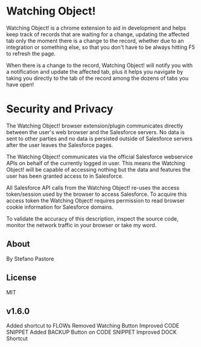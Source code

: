 # Watching Object!

Watching Object! is a chrome extension to aid in development and helps keep track of records that are waiting for a change, updating the affected tab only the moment there is a change to the record, whether due to an integration or something else, so that you don't have to be always hitting F5 to refresh the page.

When there is a change to the record, Watching Object! will notify you with a notification and update the affected tab, plus it helps you navigate by taking you directly to the tab of the record among the dozens of tabs you have open!


# Security and Privacy

The Watching Object! browser extension/plugin communicates directly between the user's web browser and the Salesforce servers.
No data is sent to other parties and no data is persisted outside of Salesforce servers after the user leaves the Salesforce pages.

The Watching Object! communicates via the official Salesforce webservice APIs on behalf of the currently logged in user.
This means the Watching Object! will be capable of accessing nothing but the data and features the user has been granted access to in Salesforce.

All Salesforce API calls from the Watching Object! re-uses the access token/session used by the browser to access Salesforce.
To acquire this access token the Watching Object! requires permission to read browser cookie information for Salesforce domains.

To validate the accuracy of this description, inspect the source code, monitor the network traffic in your browser or take my word.

About
-----
By Stefano Pastore

License
-----
MIT

v1.6.0
-----
Added shortcut to FLOWs
Removed Watching Button
Improved CODE SNIPPET
Added BACKUP Button on CODE SNIPPET
Improved DOCK Shortcut